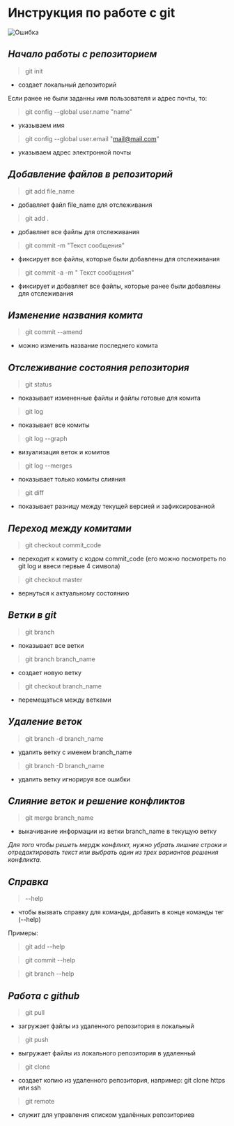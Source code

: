 # Инструкция по работе c git

![Ошибка](1.jpg)

## *Начало работы с репозиторием*

> git init

* создает локальный депозиторий

Если ранее не были заданны имя пользователя и адрес почты, то:

> git config --global user.name "name"

* указываем имя

> git config --global user.email "mail@mail.com"

* указываем адрес электронной почты

## *Добавление файлов в репозиторий*

> git add file_name

* добавляет файл file_name для отслеживания

> git add .

* добавляет все файлы для отслеживания

> git commit -m "Текст сообщения"

* фиксирует все файлы, которые были добавлены для отслеживания

> git commit -a -m " Текст сообщения"

* фиксирует и добавляет все файлы, которые ранее были добавлены для отслеживания

## *Изменение названия комита*

> git commit --amend

* можно изменить название последнего комита

## *Отслеживание состояния репозитория*

> git status

* показывает измененные файлы и файлы готовые для комита

> git log

* показывает все комиты

> git log --graph

* визуализация веток и комитов

> git log --merges

* показывает только комиты слияния

> git diff

* показывает разницу между текущей версией и зафиксированной

## *Переход между комитами*

> git checkout commit_code

* переходит к комиту с кодом commit_code (его можно посмотреть по git log и ввеси первые 4 символа)

> git checkout master

* вернуться к актуальному состоянию

## *Ветки в git*

> git branch

* показывает все ветки

> git branch branch_name

* создает новую ветку

> git checkout branch_name

* перемещаться между ветками

## *Удаление веток*

> git branch -d branch_name

* удалить ветку с именем branch_name

> git branch -D branch_name

* удалить ветку игнорируя все ошибки

## *Слияние веток и решение конфликтов*

> git merge branch_name

* выкачивание информации из ветки branch_name в текущую ветку

*Для того чтобы решеть мердж конфликт, нужно убрать лишние строки и отредактировать текст или выбрать один из трех вариантов решения конфликта.*  

## *Справка*

> --help

* чтобы вызвать справку для команды, добавить в конце команды тег (--help)

Примеры:

> git add --help

> git commit --help

> git branch --help

## *Работа с github*

> git pull

* загружает файлы из удаленного репозитория в локальный

> git push

* выгружает файлы из локального репозитория в удаленный

> git clone

* создает копию из удаленного репозитория, например: git clone https или ssh

> git remote

* служит для управления списком удалённых репозиториев